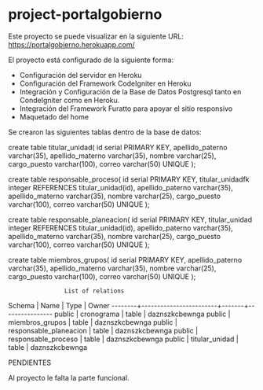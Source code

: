 # project-portalgobierno

Este proyecto se puede visualizar en la siguiente URL: https://portalgobierno.herokuapp.com/

El proyecto está configurado de la siguiente forma:

- Configuración del servidor en Heroku
- Configuración del Framework CodeIgniter en Heroku
- Integración y Configuración de la Base de Datos Postgresql tanto en CondeIgniter como en Heroku.
- Integración del Framework Furatto para apoyar el sitio responsivo
- Maquetado del home


Se crearon las siguientes tablas dentro de la base de datos:

create table titular_unidad(
	id serial PRIMARY KEY,
	apellido_paterno varchar(35),
	apellido_materno varchar(35),
	nombre varchar(25),
	cargo_puesto varchar(100), 
	correo varchar(50) UNIQUE
);

create table responsable_proceso(
	id serial PRIMARY KEY,
	titular_unidadfk integer REFERENCES titular_unidad(id),
	apellido_paterno varchar(35),
	apellido_materno varchar(35),
	nombre varchar(25),
	cargo_puesto varchar(100), 
	correo varchar(50) UNIQUE
);

create table responsable_planeacion(
	id serial PRIMARY KEY,
	titular_unidad integer REFERENCES titular_unidad(id),
	apellido_paterno varchar(35),
	apellido_materno varchar(35),
	nombre varchar(25),
	cargo_puesto varchar(100), 
	correo varchar(50) UNIQUE
);

create table miembros_grupos(
	id serial PRIMARY KEY,
	apellido_paterno varchar(35),
	apellido_materno varchar(35),
	nombre varchar(25),
	cargo_puesto varchar(100), 
	correo varchar(50) UNIQUE
);


                    List of relations
 Schema |          Name          | Type  |     Owner
--------+------------------------+-------+----------------
 public | cronograma             | table | daznszkcbewnga
 public | miembros_grupos        | table | daznszkcbewnga
 public | responsable_planeacion | table | daznszkcbewnga
 public | responsable_proceso    | table | daznszkcbewnga
 public | titular_unidad         | table | daznszkcbewnga


PENDIENTES

Al proyecto le falta la parte funcional.
